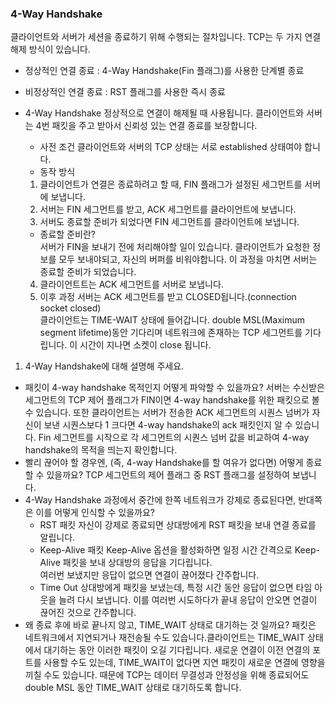 ### 4-Way Handshake
클라이언트와 서버가 세션을 종료하기 위해 수행되는 절차입니다.
TCP는 두 가지 연결 해제 방식이 있습니다.
- 정상적인 연결 종료 : 4-Way Handshake(Fin 플래그)를 사용한 단계별 종료
- 비정상적인 연결 종료 : RST 플래그를 사용한 즉시 종료

- 4-Way Handshake
  정상적으로 연결이 해제될 때 사용됩니다. 클라이언트와 서버는 4번 패킷을 주고 받아서 신뢰성 있는 연결 종료를 보장합니다.  
  - 사전 조건
  클라이언트와 서버의 TCP 상태는 서로 established 상태여야 합니다.
  - 동작 방식
  1. 클라이언트가 연결은 종료하려고 할 때, FIN 플래그가 설정된 세그먼트를 서버에 보냅니다.
  2. 서버는 FIN 세그먼트를 받고, ACK 세그먼트를 클라이언트에 보냅니다.
  3. 서버도 종료할 준비가 되었다면 FIN 세그먼트를 클라이언트에 보냅니다.
    - 종료할 준비란?   
    서버가 FIN을 보내기 전에 처리해야할 일이 있습니다. 클라이언트가 요청한 정보를 모두 보내야되고, 자신의 버퍼를 비워야합니다. 이 과정을 마치면 서버는 종료할 준비가 되었습니다.
  4. 클라이언트트는 ACK 세그먼트를 서버로 보냅니다.
  5. 이후 과정
    서버는 ACK 세그먼트를 받고 CLOSED됩니다.(connection socket closed)   
    클라이언트는 TIME-WAIT 상태에 들어갑니다. double MSL(Maximum segment lifetime)동안 기다리며 네트워크에 존재하는 TCP 세그먼트를 기다립니다. 이 시간이 지나면 소켓이 close 됩니다.

1.  4-Way Handshake에 대해 설명해 주세요.
- 패킷이 4-way handshake 목적인지 어떻게 파악할 수 있을까요?
  서버는 수신받은 세그먼트의 TCP 제어 플래그가 FIN이면 4-way handshake를 위한 패킷으로 볼 수 있습니다. 또한 클라이언트는 서버가 전송한 ACK 세그먼트의 시퀀스 넘버가 자신이 보낸 시퀀스보다 1 크다면 4-way handshake의 ack 패킷인지 알 수 있습니다.  Fin 세그먼트를 시작으로 각 세그먼트의 시퀀스 넘버 값을 비교하여 4-way handshake의 목적을 띄는지 확인합니다.   
- 빨리 끊어야 할 경우엔, (즉, 4-way Handshake를 할 여유가 없다면) 어떻게 종료할 수 있을까요?
  TCP 세그먼트의 제어 플래그 중 RST 플래그를 설정하여 보냅니다.
- 4-Way Handshake 과정에서 중간에 한쪽 네트워크가 강제로 종료된다면, 반대쪽은 이를 어떻게 인식할 수 있을까요?
  - RST 패킷
  자신이 강제로 종료되면 상대방에게 RST 패킷을 보내 연결 종료를 알립니다. 
  - Keep-Alive 패킷
  Keep-Alive 옵션을 활성화하면 일정 시간 간격으로 Keep-Alive 패킷을 보내 상대방의 응답을 기다립니다.   
  여러번 보냈지만 응답이 없으면 연결이 끊어졌다 간주합니다.
  - Time Out
  상대방에게 패킷을 보냈는데, 특정 시간 동안 응답이 없으면 타임 아웃을 늘려 다시 보냅니다. 이를 여러번 시도하다가 끝내 응답이 안오면 연결이 끊어진 것으로 간주합니다. 
- 왜 종료 후에 바로 끝나지 않고, TIME_WAIT 상태로 대기하는 것 일까요?
  패킷은 네트워크에서 지연되거나 재전송될 수도 있습니다.클라이언트는 TIME_WAIT 상태에서 대기하는 동안 이러한 패킷이 오길 기다립니다. 새로운 연결이 이전 연결의 포트를 사용할 수도 있는데, TIME_WAIT이 없다면 지연 패킷이 새로운 연결에 영향을 끼칠 수도 있습니다.
  때문에 TCP는 데이터 무결성과 안정성을 위해 종료되어도 double MSL 동안 TIME_WAIT 상태로 대기하도록 합니다. 